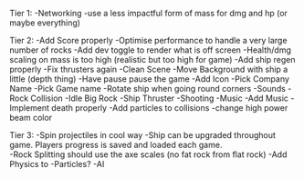 Tier 1:
-Networking
-use a less impactful form of mass for dmg and hp (or maybe everything)

Tier 2:
-Add Score properly
-Optimise performance to handle a very large number of rocks
-Add dev toggle to render what is off screen
-Health/dmg scaling on mass is too high (realistic but too high for game)
-Add ship regen properly
-Fix thrusters again
-Clean Scene
-Move Background with ship a little (depth thing)
-Have pause pause the game
-Add Icon
-Pick Company Name
-Pick Game name
-Rotate ship when going round corners
-Sounds
	-Rock Collision
	-Idle Big Rock
	-Ship Thruster
	-Shooting
-Music
	-Add Music
-Implement death properly
-Add particles to collisions
-change high power beam color


Tier 3:
-Spin projectiles in cool way 
-Ship can be upgraded throughout game. Players progress is saved and loaded each game.  
-Rock Splitting should use the axe scales (no fat rock from flat rock)
-Add Physics to
	-Particles?
-AI